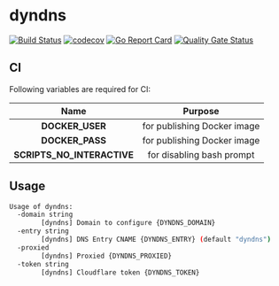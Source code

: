 # dyndns

[![Build Status](https://travis-ci.com/ViBiOh/dyndns.svg?branch=master)](https://travis-ci.com/ViBiOh/dyndns)
[![codecov](https://codecov.io/gh/ViBiOh/dyndns/branch/master/graph/badge.svg)](https://codecov.io/gh/ViBiOh/dyndns)
[![Go Report Card](https://goreportcard.com/badge/github.com/ViBiOh/dyndns)](https://goreportcard.com/report/github.com/ViBiOh/dyndns)
[![Quality Gate Status](https://sonarcloud.io/api/project_badges/measure?project=ViBiOh_dyndns&metric=alert_status)](https://sonarcloud.io/dashboard?id=ViBiOh_dyndns)

## CI

Following variables are required for CI:

| Name | Purpose |
|:--:|:--:|
| **DOCKER_USER** | for publishing Docker image |
| **DOCKER_PASS** | for publishing Docker image |
| **SCRIPTS_NO_INTERACTIVE** | for disabling bash prompt |

## Usage

```bash
Usage of dyndns:
  -domain string
        [dyndns] Domain to configure {DYNDNS_DOMAIN}
  -entry string
        [dyndns] DNS Entry CNAME {DYNDNS_ENTRY} (default "dyndns")
  -proxied
        [dyndns] Proxied {DYNDNS_PROXIED}
  -token string
        [dyndns] Cloudflare token {DYNDNS_TOKEN}
```

